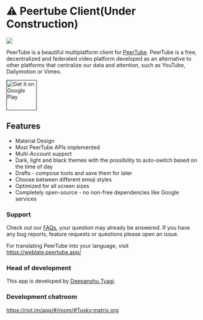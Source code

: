 # :warning: Peertube Client(Under Construction)

![](/fastlane/metadata/android/en-US/images/icon.png)

PeerTube is a beautiful multiplatform client for [PeerTube](https://github.com/deepanshut041/PeerTube). PeerTube is a free, decentralized and federated video platform developed as an alternative to other platforms that centralize our data and attention, such as YouTube, Dailymotion or Vimeo.

[<img src="https://play.google.com/intl/en_us/badges/images/generic/en_badge_web_generic.png" alt="Get it on Google Play" height="80" />]()

## Features

- Material Design
- Most PeerTube APIs implemented
- Multi-Account support
- Dark, light and black themes with the possibility to auto-switch based on the time of day
- Drafts - compose toots and save them for later
- Choose between different emoji styles 
- Optimized for all screen sizes
- Completely open-source - no non-free dependencies like Google services

### Support

Check out our [FAQs](https://github.com/deepanshut041/peertube/faq), your question may already be answered.
If you have any bug reports, feature requests or questions please open an issue.

For translating PeerTube into your language, visit https://weblate.peertube.app/

### Head of development

This app is developed by [Deepanshu Tyagi](https://github.com/deepanshut041).

### Development chatroom
https://riot.im/app/#/room/#Tusky:matrix.org

### 
